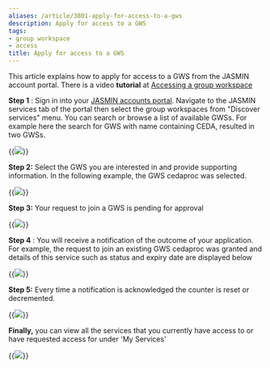 ```yaml
---
aliases: /article/3801-apply-for-access-to-a-gws
description: Apply for access to a GWS
tags:
- group workspace
- access
title: Apply for access to a GWS
---
```


This article explains how to apply for access to a GWS from the JASMIN account
portal. There is a video **tutorial** at [Accessing a group
workspace](https://www.youtube.com/watch?v=J6zW23P1Wf0&index=4&list=PLyBwrm7gQcuV3I1zrI8Rop2WgEP6vPXJL)

**Step 1** : Sign in into your [JASMIN accounts
portal](https://accounts.jasmin.ac.uk/). Navigate to the JASMIN services tab
of the portal then select the group workspaces from "Discover services" menu.
You can search or browse a list of available GWSs. For example here the search
for GWS with name containing CEDA, resulted in two GWSs.

{{<image src="img/docs/apply-for-access-to-a-gws/file-PJUTPDMY7G.png" caption="Discover services">}}

**Step 2:** Select the GWS you are interested in and
provide supporting information. In the following example, the GWS cedaproc was
selected.

{{<image src="img/docs/apply-for-access-to-a-gws/file-Vz26gVnqgG.png" caption="Select GWS">}}

**Step 3:** Your request to join a GWS is pending for approval

{{<image src="img/docs/apply-for-access-to-a-gws/file-jpLAu7Mc3j.png" caption="Request pending">}}

**Step 4** : You will receive a notification of the outcome of your
application. For example, the request to join an existing GWS cedaproc was
granted and details of this service such as status and expiry date are
displayed below

{{<image src="img/docs/apply-for-access-to-a-gws/file-mS76jkVD7W.png" caption="Outcome notification">}}

**Step 5:** Every time a notification is acknowledged the counter is reset or
decremented.

{{<image src="img/docs/apply-for-access-to-a-gws/file-0vkRLnIAzR.png" caption="Notification count">}}

**Finally,** you can view all the services that you currently have access to
or have requested access for under 'My Services'

{{<image src="img/docs/apply-for-access-to-a-gws/file-tzze9MUUo0.png" caption="My services">}}

